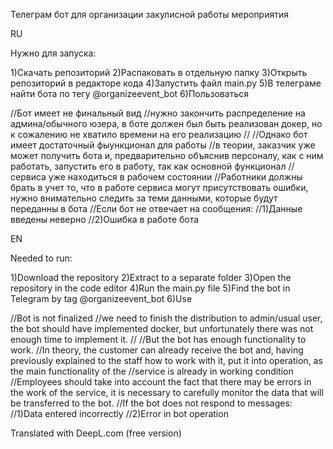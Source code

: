 Телеграм бот для организации закулисной работы мероприятия 

RU

Нужно для запуска:

1)Скачать репозиторий
2)Распаковать в отдельную папку
3)Открыть репозиторий в редакторе кода
4)Запустить файл main.py
5)В телеграме найти бота по тегу @organizeevent_bot
6)Пользоваться

//Бот имеет не финальный вид
//нужно закончить распределение на админа/обычного юзера, в боте должен был быть реализован докер, но к сожалению не хватило времени на его реализацию
//
//Однако бот имеет достаточный фыункционал для работы
//в теории, заказчик уже может получить бота и, предварительно объяснив персоналу, как с ним работать, запустить его в работу, так как основной функционал 
//сервиса уже находиться в рабочем состоянии
//Работники должны брать в учет то, что в работе сервиса могут присутствовать ошибки, нужно внимательно следить за теми данными, которые будут переданны в бота
//Если бот не отвечает на сообщения:
//1)Данные введены неверно
//2)Ошибка в работе бота

EN

Needed to run:

1)Download the repository
2)Extract to a separate folder
3)Open the repository in the code editor
4)Run the main.py file
5)Find the bot in Telegram by tag @organizeevent_bot
6)Use

//Bot is not finalized
//we need to finish the distribution to admin/usual user, the bot should have implemented docker, but unfortunately there was not enough time to implement it.
//
//But the bot has enough functionality to work.
//In theory, the customer can already receive the bot and, having previously explained to the staff how to work with it, put it into operation, as the main functionality of the 
//service is already in working condition
//Employees should take into account the fact that there may be errors in the work of the service, it is necessary to carefully monitor the data that will be transferred to the bot.
//If the bot does not respond to messages:
//1)Data entered incorrectly
//2)Error in bot operation

Translated with DeepL.com (free version)
